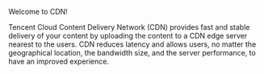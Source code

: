 ﻿Welcome to CDN!

Tencent Cloud Content Delivery Network (CDN) provides fast and stable delivery of your content by uploading the content to a CDN edge server nearest to the users. CDN reduces latency and allows users, no matter the geographical location, the bandwidth size, and the server performance, to have an improved experience.
